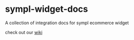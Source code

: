 # sympl-widget-docs
A collection of integration docs for sympl ecommerce widget

check out our [wiki](https://github.com/sympl-tech/sympl-widget-docs/wiki/basic-installation)
